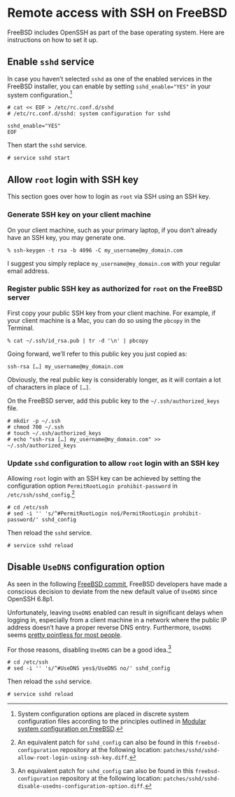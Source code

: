 # Remote access with SSH on FreeBSD

FreeBSD includes OpenSSH as part of the base operating system. Here are instructions on how to set it up.

## Enable `sshd` service

In case you haven’t selected `sshd` as one of the enabled services in the FreeBSD installer, you can enable by setting `sshd_enable="YES"` in your system configuration.[^1]

[^1]: System configuration options are placed in discrete system configuration files according to the principles outlined in [Modular system configuration on FreeBSD](freebsd-modular-system-configuration.md).

```console
# cat << EOF > /etc/rc.conf.d/sshd
# /etc/rc.conf.d/sshd: system configuration for sshd

sshd_enable="YES"
EOF
```

Then start the `sshd` service.

```console
# service sshd start
```

## Allow `root` login with SSH key

This section goes over how to login as `root` via SSH using an SSH key.

### Generate SSH key on your client machine

On your client machine, such as your primary laptop, if you don’t already have an SSH key, you may generate one.

```console
% ssh-keygen -t rsa -b 4096 -C my_username@my_domain.com
```

I suggest you simply replace `my_username@my_domain.com` with your regular email address.

### Register public SSH key as authorized for `root` on the FreeBSD server

First copy your public SSH key from your client machine. For example, if your client machine is a Mac, you can do so using the `pbcopy` in the Terminal.

```console
% cat ~/.ssh/id_rsa.pub | tr -d '\n' | pbcopy
```

Going forward, we’ll refer to this public key you just copied as:

```
ssh-rsa […] my_username@my_domain.com
```

Obviously, the real public key is considerably longer, as it will contain a lot of characters in place of `[…]`.

On the FreeBSD server, add this public key to the `~/.ssh/authorized_keys` file.

```console
# mkdir -p ~/.ssh
# chmod 700 ~/.ssh
# touch ~/.ssh/authorized_keys
# echo "ssh-rsa […] my_username@my_domain.com" >> ~/.ssh/authorized_keys
```

### Update `sshd` configuration to allow `root` login with an SSH key

Allowing `root` login with an SSH key can be achieved by setting the configuration option `PermitRootLogin prohibit-password` in `/etc/ssh/sshd_config`.[^2]

```console
# cd /etc/ssh
# sed -i '' 's/^#PermitRootLogin no$/PermitRootLogin prohibit-password/' sshd_config
```

[^2]: An equivalent patch for `sshd_config` can also be found in this `freebsd-configuration` repository at the following location: `patches/sshd/sshd-allow-root-login-using-ssh-key.diff`.

Then reload the `sshd` service.

```console
# service sshd reload
```


## Disable `UseDNS` configuration option

As seen in the following [FreeBSD commit](https://svnweb.freebsd.org/base?view=revision&revision=294909), FreeBSD developers have made a conscious decision to deviate from the new default value of `UseDNS` since OpenSSH 6.8p1.

Unfortunately, leaving `UseDNS` enabled can result in significant delays when logging in, especially from a client machine in a network where the public IP address doesn’t have a proper reverse DNS entry. Furthermore, `UseDNS` seems [pretty pointless for most people](http://unix.stackexchange.com/questions/56941/what-is-the-point-of-sshd-usedns-option#answer-56947).

For those reasons, disabling `UseDNS` can be a good idea.[^3]

[^3]: An equivalent patch for `sshd_config` can also be found in this `freebsd-configuration` repository at the following location: `patches/sshd/sshd-disable-usedns-configuration-option.diff`.

```console
# cd /etc/ssh
# sed -i '' 's/^#UseDNS yes$/UseDNS no/' sshd_config
```

Then reload the `sshd` service.

```console
# service sshd reload
```